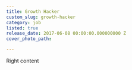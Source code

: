 ```yaml
---
title: Growth Hacker
custom_slug: growth-hacker
category: job
listed: true
release_date: 2017-06-08 00:00:00.000000000 Z
cover_photo_path: 

---
```

Right content